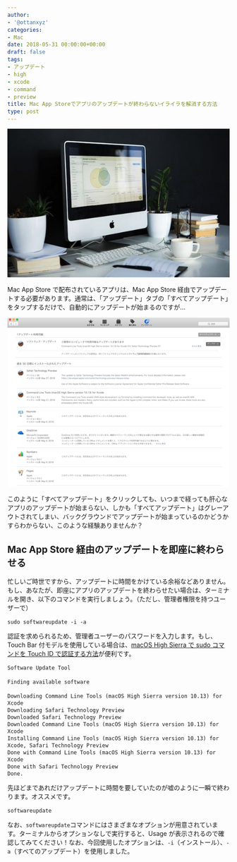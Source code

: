 ```yaml
---
author:
- '@ottanxyz'
categories:
- Mac
date: 2018-05-31 00:00:00+00:00
draft: false
tags:
- アップデート
- high
- xcode
- command
- preview
title: Mac App Storeでアプリのアップデートが終わらないイライラを解消する方法
type: post
---
```


![](180531-5b0fb80f82c5a.jpg)

Mac App Store で配布されているアプリは、Mac App Store 経由でアップデートする必要があります。通常は、「アップデート」タブの「すべてアップデート」をタップするだけで、自動的にアップデートが始まるのですが…

![](180531-5b0fb85402cfb.png)

このように「すべてアップデート」をクリックしても、いつまで経っても肝心なアプリのアップデートが始まらない、しかも「すべてアップデート」はグレーアウトされてしまい、バックグラウンドでアップデートが始まっているのかどうかすらわからない、このような経験ありませんか？

## Mac App Store 経由のアップデートを即座に終わらせる

忙しいご時世ですから、アップデートに時間をかけている余裕などありません。もし、あなたが、即座にアプリのアップデートを終わらせたい場合は、ターミナルを開き、以下のコマンドを実行しましょう。（ただし、管理者権限を持つユーザーで）

    sudo softwareupdate -i -a

認証を求められるため、管理者ユーザーのパスワードを入力します。もし、Touch Bar 付モデルを使用している場合は、[macOS High Sierra で sudo コマンドを Touch ID で認証する方法](/posts/2017/11/sudo-touch-id-macbook-6332/)が便利です。

    Software Update Tool

    Finding available software

    Downloading Command Line Tools (macOS High Sierra version 10.13) for Xcode
    Downloading Safari Technology Preview
    Downloaded Safari Technology Preview
    Downloaded Command Line Tools (macOS High Sierra version 10.13) for Xcode
    Installing Command Line Tools (macOS High Sierra version 10.13) for Xcode, Safari Technology Preview
    Done with Command Line Tools (macOS High Sierra version 10.13) for Xcode
    Done with Safari Technology Preview
    Done.

先ほどまであれだけアップデートに時間を要していたのが嘘のように一瞬で終わります。オススメです。

    softwareupdate

なお、`softwareupdate`コマンドにはさまざまなオプションが用意されています。ターミナルからオプションなしで実行すると、Usage が表示されるので確認してみてください！なお、今回使用したオプションは、`-i`（インストール）、`-a`（すべてのアップデート）を使用しました。